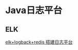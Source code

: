 # Java日志平台


## ELK
[elk+logback+redis 搭建日志平台](https://blog.csdn.net/liu_dudu/article/details/79247361)